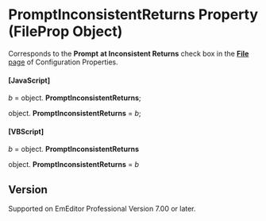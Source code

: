 # PromptInconsistentReturns Property (FileProp Object)

Corresponds to the **Prompt**
**at Inconsistent Returns** check box in the
[**File** page](../../dlg/properties/file/index) of Configuration Properties.

#### \[JavaScript\]

_b_ =
object. **PromptInconsistentReturns**;

object. **PromptInconsistentReturns** = _b_;

#### \[VBScript\]

_b_ =
object. **PromptInconsistentReturns**

object. **PromptInconsistentReturns** = _b_

## Version

Supported on EmEditor Professional Version 7.00 or later.
